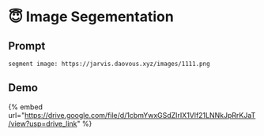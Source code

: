 # 😇 Image Segementation

## Prompt

```
segment image: https://jarvis.daovous.xyz/images/1111.png
```

## Demo

{% embed url="https://drive.google.com/file/d/1cbmYwxGSdZIrIX1Vlf21LNNkJpRrKJaT/view?usp=drive_link" %}
